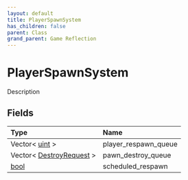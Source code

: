 ```yaml
---
layout: default
title: PlayerSpawnSystem
has_children: false
parent: Class
grand_parent: Game Reflection
---
```

# PlayerSpawnSystem
Description 

## Fields

| Type | Name |
|:-------------|:--------------|
| Vector< [uint](/docs/game-reflection/components/uint) > | player_respawn_queue |
| Vector< [DestroyRequest](/docs/game-reflection/events/destroy_request) > | pawn_destroy_queue |
| [bool](/docs/game-reflection/components/bool) | scheduled_respawn |

